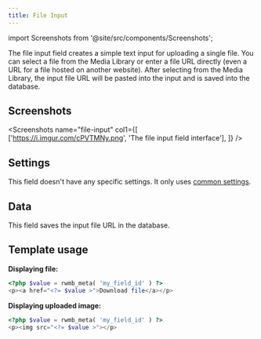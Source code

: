 ```yaml
---
title: File Input
---
```


import Screenshots from '@site/src/components/Screenshots';

The file input field creates a simple text input for uploading a single file. You can select a file from the Media Library or enter a file URL directly (even a URL for a file hosted on another website). After selecting from the Media Library, the input file URL will be pasted into the input and is saved into the database.

## Screenshots

<Screenshots
    name="file-input"
    col1={[
        ['https://i.imgur.com/cPVTMNy.png', 'The file input field interface'],
    ]}
/>

## Settings

This field doesn't have any specific settings. It only uses [common settings](/field-settings/).

## Data

This field saves the input file URL in the database.

## Template usage

**Displaying file:**

```php
<?php $value = rwmb_meta( 'my_field_id' ) ?>
<p><a href="<?= $value >">Download file</a></p>
```

**Displaying uploaded image:**

```php
<?php $value = rwmb_meta( 'my_field_id' ) ?>
<p><img src="<?= $value >"></p>
```
